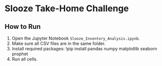 # Slooze Take-Home Challenge
## How to Run
1. Open the Jupyter Notebook `Slooze_Inventory_Analysis.ipynb`.
2. Make sure all CSV files are in the same folder.
3. Install required packages:
!pip install pandas numpy matplotlib seaborn prophet
4. Run all cells.
